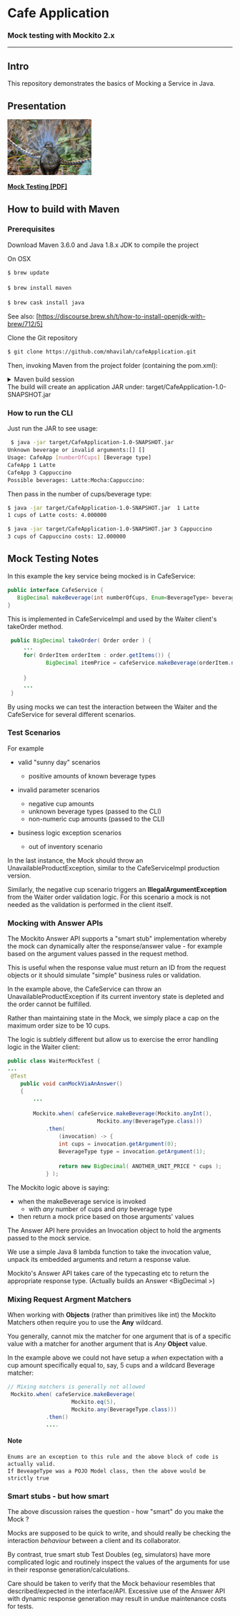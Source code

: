 # Cafe Application
### Mock testing with Mockito 2.x

----

## Intro
 
This repository demonstrates the basics of Mocking a Service in Java.

## Presentation
<a href="https://mhavilah.github.io/cafeApplication/" style="font-style:normal;font-weight:bold">
  <img src="docs/MockTesting-cover.jpg" width="188" height="125" alt="MockTesting"/>
  <p>Mock Testing [PDF]</p>
</a>

## How to build with Maven

### Prerequisites

Download Maven 3.6.0 and Java 1.8.x JDK to compile the project

On OSX
```bash
$ brew update

$ brew install maven

$ brew cask install java
```
See also:
[https://discourse.brew.sh/t/how-to-install-openjdk-with-brew/712/5]

Clone the Git repository

```bash
$ git clone https://github.com/mhavilah/cafeApplication.git
```
Then, invoking Maven from the project folder (containing the pom.xml):

<details>
<summary>Maven build session</summary>

```bash
 $ cd cafeApplication
 $ mvn clean test package 
[INFO] Scanning for projects... 
[INFO]
[INFO] -----------------< com.thesolutionlab:CafeApplication\>----------------- 
[INFO] Building cafedemo 1.0-SNAPSHOT 
[INFO]
--------------------------------[ jar ]---------------------------------
[INFO] 
[INFO] --- maven-clean-plugin:2.5:clean (default-clean) @ CafeApplication --- 
[INFO] Deleting
/Users/mhavilah/projects/sydneytrains/experiments/CafeApplication/target
[INFO] 
[INFO] --- maven-resources-plugin:2.6:resources (default-resources) @ CafeApplication --- 
[INFO] Using 'UTF-8' encoding to copy filtered resources. 
[INFO] Copying 0 resource 
[INFO] 
[INFO] ---
maven-compiler-plugin:3.8.0:compile (default-compile) @ CafeApplication
--- 
[INFO] Changes detected - recompiling the module! 
[INFO] Compiling 8 source files to
/Users/mhavilah/projects/sydneytrains/experiments/CafeApplication/target/classes
[INFO] 
[INFO] --- maven-resources-plugin:2.6:testResources (default-testCompile) @ CafeApplication --- 
[INFO] Changes detected - recompiling the module! 
[INFO] Compiling 3 source files to
/Users/mhavilah/projects/experiments/CafeApplication/target/test-classes
[INFO] 
[INFO] --- maven-surefire-plugin:2.22.1:test (default-test) @ CafeApplication --- 
[INFO] 
[INFO]
------------------------------------------------------- 
[INFO] T E S T S
[INFO] ------------------------------------------------------- 
[INFO]
Running com.thesolutionlab.WaiterMockTest 
[INFO] Tests run: 4, Failures: 0, Errors: 0, Skipped: 0, Time elapsed: 0.332 s - in
com.thesolutionlab.WaiterMockTest 
[INFO] Running com.thesolutionlab.WaiterTest 
[INFO] Tests run: 2, Failures: 0, Errors:
0, Skipped: 0, Time elapsed: 0 s - in com.thesolutionlab.WaiterTest
[INFO] Running com.thesolutionlab.CafeAppTest 
CLI Output: Unknown beverage or invalid arguments:[] [] 
Usage: CafeApp [numberOfCups] [Beverage type] 
CafeApp 1 Latte 
CafeApp 3 Capp 
Possible beverages:Latte:Mocha:Cappuccino:

CLI Output:
Unknown beverage or invalid arguments:[1] [Coke]
Usage:
CafeApp [numberOfCups] [Beverage type]
CafeApp 1 Latte
CafeApp 3 Capp
Possible beverages:  Latte:Mocha:Cappuccino:

CLI Output:
Unknown beverage or invalid arguments:[1] []
Usage:
CafeApp [numberOfCups] [Beverage type]
CafeApp 1 Latte
CafeApp 3 Capp
Possible beverages:  Latte:Mocha:Cappuccino:

CLI Output:
Unknown beverage or invalid arguments:[A] [Latte]
Usage:
CafeApp [numberOfCups] [Beverage type]
CafeApp 1 Latte
CafeApp 3 Capp
Possible beverages:  Latte:Mocha:Cappuccino:

CLI Output:
1 cups of Latte costs: 4.000000

[INFO] Tests run: 6, Failures: 0, Errors: 0, Skipped: 0, Time elapsed: 0.003 s - in com.thesolutionlab.CafeAppTest
[INFO] 
[INFO] Results:
[INFO] 
[INFO] Tests run: 12, Failures: 0, Errors: 0, Skipped: 0
[INFO] 
[INFO] 
[INFO] --- maven-resources-plugin:2.6:resources (default-resources) @ CafeApplication ---
[INFO] Using 'UTF-8' encoding to copy filtered resources.
[INFO] Copying 0 resource
[INFO] 
[INFO] --- maven-compiler-plugin:3.8.0:compile (default-compile) @ CafeApplication ---
[INFO] Nothing to compile - all classes are up to date
[INFO] 
[INFO] --- maven-resources-plugin:2.6:testResources (default-testResources) @ CafeApplication ---
[INFO] Using 'UTF-8' encoding to copy filtered resources.
[INFO] skip non existing resourceDirectory /Users/mhavilah/projects/experiments/CafeApplication/src/test/resources
[INFO] 
[INFO] --- maven-compiler-plugin:3.8.0:testCompile (default-testCompile) @ CafeApplication ---
[INFO] Nothing to compile - all classes are up to date
[INFO] 
[INFO] --- maven-surefire-plugin:2.22.1:test (default-test) @ CafeApplication ---
[INFO] Skipping execution of surefire because it has already been run for this configuration
[INFO] 
[INFO] --- maven-jar-plugin:3.1.1:jar (default-jar) @ CafeApplication ---
[INFO] Building jar: /Users/mhavilah/projects/experiments/CafeApplication/target/CafeApplication-1.0-SNAPSHOT.jar
[INFO] 
[INFO] --- maven-shade-plugin:1.4:shade (default) @ CafeApplication ---
[INFO] Replacing original artifact with shaded artifact.
[INFO] Replacing /Users/mhavilah/projects/experiments/CafeApplication/target/CafeApplication-1.0-SNAPSHOT.jar with /Users/mhavilah/projects/experiments/CafeApplication/target/CafeApplication-1.0-SNAPSHOT-shaded.jar
[INFO] ------------------------------------------------------------------------
[INFO] BUILD SUCCESS
[INFO] ------------------------------------------------------------------------
[INFO] Total time:  3.359 s
[INFO] Finished at: 2019-03-01T16:55:07+11:00
[INFO] ------------------------------------------------------------------------
```
</details>
The build will create an application JAR under:
target/CafeApplication-1.0-SNAPSHOT.jar

### How to run the CLI

Just run the JAR to see usage:

```bash
 $ java -jar target/CafeApplication-1.0-SNAPSHOT.jar 
Unknown beverage or invalid arguments:[] [] 
Usage: CafeApp [numberOfCups] [Beverage type]
CafeApp 1 Latte 
CafeApp 3 Cappuccino 
Possible beverages: Latte:Mocha:Cappuccino:
```

Then pass in the number of cups/beverage type:

```bash
$ java -jar target/CafeApplication-1.0-SNAPSHOT.jar  1 Latte 
1 cups of Latte costs: 4.000000
```

```bash
$ java -jar target/CafeApplication-1.0-SNAPSHOT.jar 3 Cappuccino 
3 cups of Cappuccino costs: 12.000000
```

## Mock Testing Notes

In this example the key service being mocked is in CafeService:

```java
public interface CafeService {
   BigDecimal makeBeverage(int numberOfCups, Enum<BeverageType> beverageType);
}
```

This is implemented in CafeServiceImpl and used by the Waiter client's
takeOrder method.

```java
 public BigDecimal takeOrder( Order order ) { 
     ...
     for( OrderItem orderItem : order.getItems()) {
            BigDecimal itemPrice = cafeService.makeBeverage(orderItem.numberOfCups, orderItem.beverageType);

     }
     ...
 }
```

By using mocks we can test the interaction between the Waiter and the
CafeService for several different scenarios. 

### Test Scenarios

For example
- valid "sunny day" scenarios
  - positive amounts of known beverage types
  
- invalid parameter scenarios
  - negative cup amounts
  - unknown beverage types (passed to the CLI)
  - non-numeric cup amounts (passed to the CLI)
  
- business logic exception scenarios
  - out of inventory scenario
  
In the last instance, the Mock should throw an
UnavailableProductException, similar to the CafeServiceImpl production 
version.

Similarly, the negative cup scenario triggers an
**IllegalArgumentException** from the Waiter order validation logic. For
this scenario a mock is not needed as the validation is performed in the
client itself.

### Mocking with Answer APIs

The Mockito Answer API supports a "smart stub" implementation whereby
the mock can dynamically alter the response/answer value - for example
based on the argument values passed in the request method.

This is useful when the response value must return an ID from the
request objects or it should simulate "simple" business rules or
validation.

In the example above, the CafeService can throw an
UnavailableProductException if its current inventory state is depleted
and the order cannot be fulfilled.

Rather than maintaining state in the Mock, we simply place a cap on the
maximum order size to be 10 cups. 

The logic is subtlely different but
allow us to exercise the error handling logic in the Waiter client:


```java
public class WaiterMockTest {
...
 @Test
    public void canMockViaAnAnswer()
    {
        ...
    
        Mockito.when( cafeService.makeBeverage(Mockito.anyInt(), 
                            Mockito.any(BeverageType.class)))
            .then( 
                (invocation) -> {
                int cups = invocation.getArgument(0);
                BeverageType type = invocation.getArgument(1);

                return new BigDecimal( ANOTHER_UNIT_PRICE * cups );
            } );
```

The Mockito logic above is saying:

- when the makeBeverage service is invoked
  - with *any* number of cups and *any* beverage type
-  then return a mock price based on those arguments' values

The Answer API here provides an Invocation object to hold the argments
passed to the mock service.

We use a simple Java 8 lambda function to take the invocation value,
unpack its embedded arguments and return a response value.

Mockito's Answer API takes care of the typecasting etc to return the
appropriate response type. (Actually builds an Answer &lt;BigDecimal
&gt;)

### Mixing Request Argment Matchers

When working with **Objects** (rather than primitives like int) the
Mockito Matchers othen require you to use the **Any** wildcard.

You generally, cannot mix the matcher for one argument that is of a
specific value with a matcher for another argument that is *Any* 
**Object** value.

In the example above we could not have setup a *when* expectation with a
cup amount specifically equal to, say, 5 cups and a wildcard Beverage
matcher:

```java
// Mixing matchers is generally not allowed
 Mockito.when( cafeService.makeBeverage(
                    Mockito.eq(5), 
                    Mockito.any(BeverageType.class)))
            .then()
            ....
````

#### Note
```
Enums are an exception to this rule and the above block of code is actually valid.
If BeveageType was a POJO Model class, then the above would be strictly true
```



### Smart stubs - but how smart

The above discussion raises the question - how "smart" do you make the
Mock ?

Mocks are supposed to be quick to write, and should really be checking
the interaction *behaviour* between a client and its collaborator.

By contrast, true smart stub Test Doubles (eg, simulators) have more
complicated logic and routinely inspect the values of the arguments for
use in their response generation/calculations.


Care should be taken to verify that the Mock behaviour resembles that
described/expected in the interface/API. Excessive use of the Answer API
with dynamic response generation may result in undue maintenance costs
for tests.

